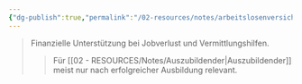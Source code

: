 ```yaml
---
{"dg-publish":true,"permalink":"/02-resources/notes/arbeitslosenversicherung/","tags":["sozialversicherung/absicherung"],"noteIcon":"","updated":"2025-10-29T12:59:02.478+01:00"}
---
```


>Finanzielle Unterstützung bei Jobverlust und Vermittlungshilfen.
>>Für [[02 - RESOURCES/Notes/Auszubildender\|Auszubildender]] meist nur nach erfolgreicher Ausbildung relevant.